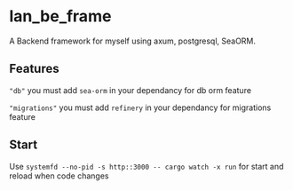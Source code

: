 # lan_be_frame

A Backend framework for myself using axum, postgresql, SeaORM.

## Features

`"db"`
you must add `sea-orm` in your dependancy for db orm feature

`"migrations"`
you must add `refinery` in your dependancy for migrations feature

## Start

Use `systemfd --no-pid -s http::3000 -- cargo watch -x run` for start and reload when code changes
